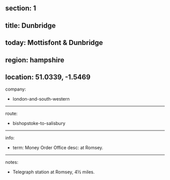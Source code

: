 ﻿section: 1
----
title: Dunbridge
----
today: Mottisfont & Dunbridge
----
region: hampshire
----
location: 51.0339, -1.5469
----
company:
- london-and-south-western
----
route:
- bishopstoke-to-salisbury
----
info:
- term: Money Order Office
  desc: at Romsey.
----
notes:
- Telegraph station at Romsey, 4½ miles.
